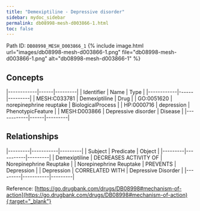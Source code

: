 ```yaml
---
title: "Demexiptiline - Depressive disorder"
sidebar: mydoc_sidebar
permalink: db08998-mesh-d003866-1.html
toc: false 
---
```



Path ID: `DB08998_MESH_D003866_1`
{% include image.html url="images/db08998-mesh-d003866-1.png" file="db08998-mesh-d003866-1.png" alt="db08998-mesh-d003866-1" %}

## Concepts

|------------|------|---------|
| Identifier | Name | Type    |
|------------|------|---------|
| MESH:C033781 | Demexiptiline | Drug |
| GO:0051620 | norepinephrine reuptake | BiologicalProcess |
| HP:0000716 | depression | PhenotypicFeature |
| MESH:D003866 | Depressive disorder | Disease |
|------------|------|---------|

## Relationships

|---------|-----------|---------|
| Subject | Predicate | Object  |
|---------|-----------|---------|
| Demexiptiline | DECREASES ACTIVITY OF | Norepinephrine Reuptake |
| Norepinephrine Reuptake | PREVENTS | Depression |
| Depression | CORRELATED WITH | Depressive Disorder |
|---------|-----------|---------|

Reference: [https://go.drugbank.com/drugs/DB08998#mechanism-of-action](https://go.drugbank.com/drugs/DB08998#mechanism-of-action){:target="_blank"}